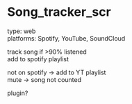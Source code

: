 # Song_tracker_scr
type: web\
platforms: Spotify, YouTube, SoundCloud

track song if >90% listened\
add to spotify playlist

not on spotify -> add to YT playlist\
mute -> song not counted

plugin?
